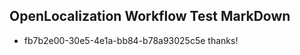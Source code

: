 ## OpenLocalization Workflow Test MarkDown
* fb7b2e00-30e5-4e1a-bb84-b78a93025c5e 
thanks!<!--HONumber=Mar16_HO3-->
